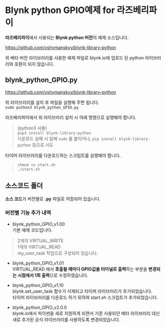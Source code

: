 
# Blynk python GPIO예제 for 라즈베리파이  

**라즈베리파이**에서 사용되는 **Blynk python 버전**의 예제 소스입니다.  

https://github.com/vshymanskyy/blynk-library-python  

위 베타 버전 라이브러리를 사용한 예제 파일로 blynk.io에 업로드 된 python 라이브러리와 호환이 되지 않습니다.  
  

## blynk_python_GPIO.py  

https://github.com/vshymanskyy/blynk-library-python

위 라이브러리를 설치 후 파일을 실행해 주면 됩니다.  
``sudo puthon3 blynk_python_GPIO.py``

라즈베리파이에서 위 라이브러리 설치 시 아래 명령으로 실행해야 합니다.  
>(python3 사용)  
>``pip3 install blynk-library-python``  
>다운로드 실패 시 앞에 ``sudo`` 를 붙이거나, ``pip install blynk-library-python`` 등으로 시도  


타이머 라이브러리를 다운로드하는 스크립트를 실행해야 합니다.  
>``chmod +x start.sh``  
>``./start.sh``  


## 소스코드 폴더  

**소스 코드**가 버전별로  **.py** 파일로 저장되어 있습니다.


### 버전별 기능 추가 내역

- blynk_python_GPIO_v1.00  
기본 예제 코드입니다.  
> 2개의 VIRTUAL_WRITE  
> 1개의 VIRTUAL_READ  
> my_user_task 작업으로 구성되어 있습니다.  
  
- blynk_python_GPIO_v1.01  
VIRTUAL_READ 에서 **호출될 때마다 GPIO값을 터미널로 출력**하는 부분을 **변경되는 시점에서 1회 출력**으로 수정하였습니다.  

- blynk_python_GPIO_v1.10  
blynk.set_user_task 함수가 삭제되고 타이머 라이브러리가 추가되었습니다.  
타이머 라이브러리를 다운로드 하기 위하여 start.sh 스크립트가 추가되었습니다.  

- blynk_python_GPIO_v2.0.0  
blynk.io에서 파이썬을 새로 지원하게 되면서 기존 사용되던 베타 라이브러리 대신 새로 추가된 공식 라이브러리를 사용하도록 변경되었습니다.  
  